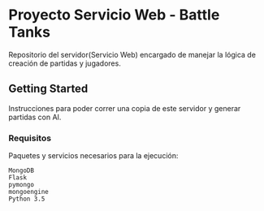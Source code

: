 # Proyecto Servicio Web - Battle Tanks

Repositorio del servidor(Servicio Web) encargado de manejar la lógica de creación de partidas y jugadores.


## Getting Started

Instrucciones para poder correr una copia de este servidor y generar partidas con AI.

### Requisitos

Paquetes y servicios necesarios para la ejecución:

```
MongoDB
Flask
pymongo
mongoengine
Python 3.5
```


